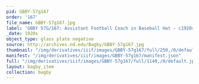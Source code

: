 ```yaml
---
pid: GBBY-57g167
order: '167'
file_name: GBBY-57g167.jpg
label: 'GBBY 57G/167: Assistant Football Coach in Baseball Hat - c1920s'
_date: 1920s
object_type: glass plate negative
source: http://archives.nd.edu/Bagby/GBBY-57g167.jpg
thumbnail: "/img/derivatives/iiif/images/GBBY-57g167/full/250,/0/default.jpg"
manifest: "/img/derivatives/iiif/images/GBBY-57g167/manifest.json"
full: "/img/derivatives/iiif/images/GBBY-57g167/full/1140,/0/default.jpg"
layout: bagby_item
collection: bagby
---
```


